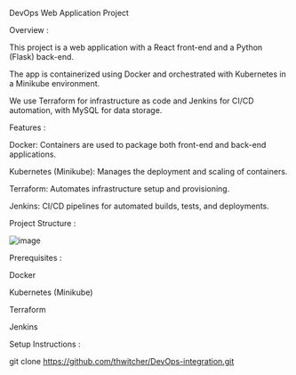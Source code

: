 DevOps Web Application Project

Overview : 

This project is a web application with a React front-end and a Python (Flask) back-end.

The app is containerized using Docker and orchestrated with Kubernetes in a Minikube environment.

We use Terraform for infrastructure as code and Jenkins for CI/CD automation, with MySQL for data storage.

Features : 

Docker: Containers are used to package both front-end and back-end applications.

Kubernetes (Minikube): Manages the deployment and scaling of containers.

Terraform: Automates infrastructure setup and provisioning.

Jenkins: CI/CD pipelines for automated builds, tests, and deployments.

Project Structure : 

![image](https://github.com/user-attachments/assets/e41577ab-cbf7-4636-9745-3b462489b1d2)

Prerequisites : 

Docker

Kubernetes (Minikube)

Terraform

Jenkins

Setup Instructions : 

git clone https://github.com/thwitcher/DevOps-integration.git


